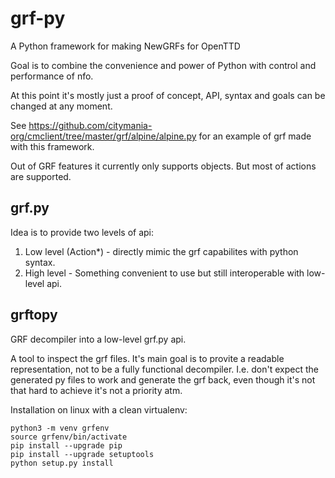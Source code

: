 # grf-py
A Python framework for making NewGRFs for OpenTTD

Goal is to combine the convenience and power of Python with control and performance of nfo.

At this point it's mostly just a proof of concept, API, syntax and goals can be changed at any moment.

See https://github.com/citymania-org/cmclient/tree/master/grf/alpine/alpine.py for an example of grf made with this framework.

Out of GRF features it currently only supports objects. But most of actions are supported.

## grf.py

Idea is to provide two levels of api:

1) Low level (Action*) - directly mimic the grf capabilites with python syntax.
2) High level - Something convenient to use but still interoperable with low-level api.

## grftopy 

GRF decompiler into a low-level grf.py api.

A tool to inspect the grf files. It's main goal is to provite a readable representation, not to be a fully functional decompiler. I.e. don't expect the generated py files to work and generate the grf back, even though it's not that hard to achieve it's not a priority atm.

Installation on linux with a clean virtualenv:
```
python3 -m venv grfenv
source grfenv/bin/activate
pip install --upgrade pip
pip install --upgrade setuptools
python setup.py install
```
